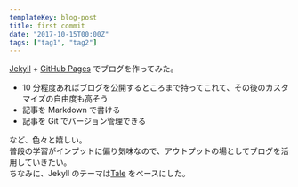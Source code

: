 ```yaml
---
templateKey: blog-post
title: first commit
date: "2017-10-15T00:00Z"
tags: ["tag1", "tag2"]
---
```


[Jekyll](https://jekyllrb-ja.github.io/) + [GitHub Pages](https://pages.github.com/) でブログを作ってみた。<br>

- 10 分程度あればブログを公開するところまで持ってこれて、その後のカスタマイズの自由度も高そう
- 記事を Markdown で書ける
- 記事を Git でバージョン管理できる

など、色々と嬉しい。<br>
普段の学習がインプットに偏り気味なので、アウトプットの場としてブログを活用していきたい。<br>
ちなみに、Jekyll のテーマは[Tale](https://github.com/chesterhow/tale/) をベースにした。
